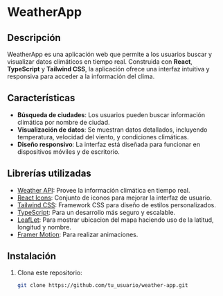 # WeatherApp

## Descripción
WeatherApp es una aplicación web que permite a los usuarios buscar y visualizar datos climáticos en tiempo real. Construida con **React**, **TypeScript** y **Tailwind CSS**, la aplicación ofrece una interfaz intuitiva y responsiva para acceder a la información del clima.

## Características
- **Búsqueda de ciudades**: Los usuarios pueden buscar información climática por nombre de ciudad.
- **Visualización de datos**: Se muestran datos detallados, incluyendo temperatura, velocidad del viento, y condiciones climáticas.
- **Diseño responsivo**: La interfaz está diseñada para funcionar en dispositivos móviles y de escritorio.

## Librerías utilizadas
- [Weather API](https://www.weatherapi.com): Provee la información climática en tiempo real.
- [React Icons](https://react-icons.github.io/): Conjunto de iconos para mejorar la interfaz de usuario.
- [Tailwind CSS](https://tailwindcss.com/): Framework CSS para diseño de estilos personalizados.
- [TypeScript](https://www.typescriptlang.org/): Para un desarrollo más seguro y escalable.
- [LeafLet](https://leafletjs.com): Para mostrar ubicacion del mapa haciendo uso de la latitud, longitud y nombre.
- [Framer Motion](https://www.framer.com/motion/): Para realizar animaciones.


## Instalación
1. Clona este repositorio:
   ```bash
   git clone https://github.com/tu_usuario/weather-app.git

